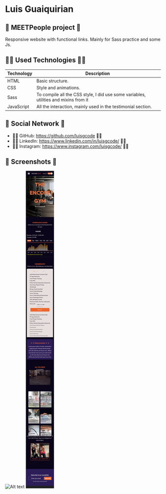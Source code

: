 # Luis Guaiquirian

## 📜 MEETPeople project 📜

Responsive website with functional links. Mainly for Sass practice and some Js.

## 👨‍💻 Used Technologies 👨‍💻

| Technology | Description                                                                          |
| ---------- | ------------------------------------------------------------------------------------ |
| HTML       | Basic structure.                                                                     |
| CSS        | Style and animations.                                                                |
| Sass       | To compile all the CSS style, I did use some variables, utilities and mixins from it |
| JavaScript | All the interaction, mainly used in the testimonial section.                         |

## 🤗 Social Network 🤗

- 🧑‍💻 GitHub: https://github.com/luisgcode 🧑‍💻
- 🧑‍💻 LinkedIn: https://www.linkedin.com/in/luisgcode/ 🧑‍💻
- 🧑‍💻 Instagram: https://www.instagram.com/luisgcode/ 🧑‍💻

## 📜 Screenshots 📜

![Alt text](image.png)
![Alt text](image-1.png)
